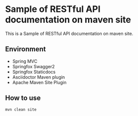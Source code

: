 # Sample of RESTful API documentation on maven site

This is a Sample of RESTful API documentation on maven site.

## Environment

* Spring MVC
* Springfox Swagger2
* Springfox Staticdocs
* Asciidoctor Maven plugin
* Apache Maven Site Plugin

## How to use

```sh
mvn clean site
```